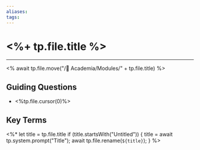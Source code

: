 ```yaml
---
aliases:
tags:
---
```

# <%+ tp.file.title %>
---
<% await tp.file.move("/🌴 Academia/Modules/" + tp.file.title) %>

## Guiding Questions
- <%tp.file.cursor(0)%>
## Key Terms

<%*
  let title = tp.file.title
  if (title.startsWith("Untitled")) {
    title = await tp.system.prompt("Title");
    await tp.file.rename(`${title}`);
  } 
%>